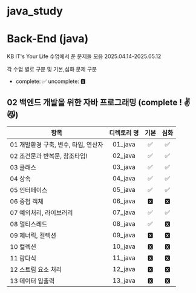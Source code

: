 # java_study

# Back-End (java)

KB IT's Your Life 수업에서 푼 문제들 모음
2025.04.14-2025.05.12

각 수업 별로 구분 및 기본,심화 문제 구분

- complete: ✅ uncomplete: 🆇

## 02 백엔드 개발을 위한 자바 프로그래밍 (complete ! ✌😼)

| 항목                                 | 디렉토리 명 | 기본 | 심화 |
| ------------------------------------ | :---------: | :--: | :--: |
| 01 개발환경 구축, 변수, 타입, 연산자 |   01_java   |  ✅  |  ✅   |
| 02 조건문과 반복문, 참조타입!        |   02_java   |  ✅   |  ✅   |
| 03 클래스                            |   03_java   |  ✅   |  ✅   |
| 04 상속                              |   04_java   |  ✅   |  ✅   |
| 05 인터페이스                        |   05_java   |  ✅   |  ✅   |
| 06 중첩 객체                         |   06_java   |  🆇   |  🆇   |
| 07 예외처리, 라이브러리              |   07_java   |  ✅   |  ✅   |
| 08 멀티스레드                        |   08_java   |  ✅   |  🆇   |
| 09 제너릭, 컬렉션                    |   09_java   |  🆇   |  🆇   |
| 10 컬렉션                            |   10_java   |  🆇   |  🆇   |
| 11 람다식                            |   11_java   |  🆇   |  🆇   |
| 12 스트림 요소 처리                  |   12_java   |  🆇   |  🆇   |
| 13 데이터 입출력                     |   13_java   |  🆇   |  🆇   |
